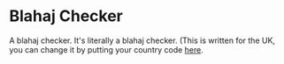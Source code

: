 # Blahaj Checker
A blahaj checker. It's literally a blahaj checker. (This is written for the UK, you can change it by putting your country code [here](https://github.com/IKEAStock/blahaj-checker/blob/main/pages/api/stores.js#L4).

